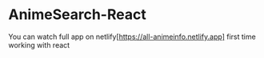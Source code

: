 # AnimeSearch-React
You can watch full app on netlify[https://all-animeinfo.netlify.app]
first time working with react
